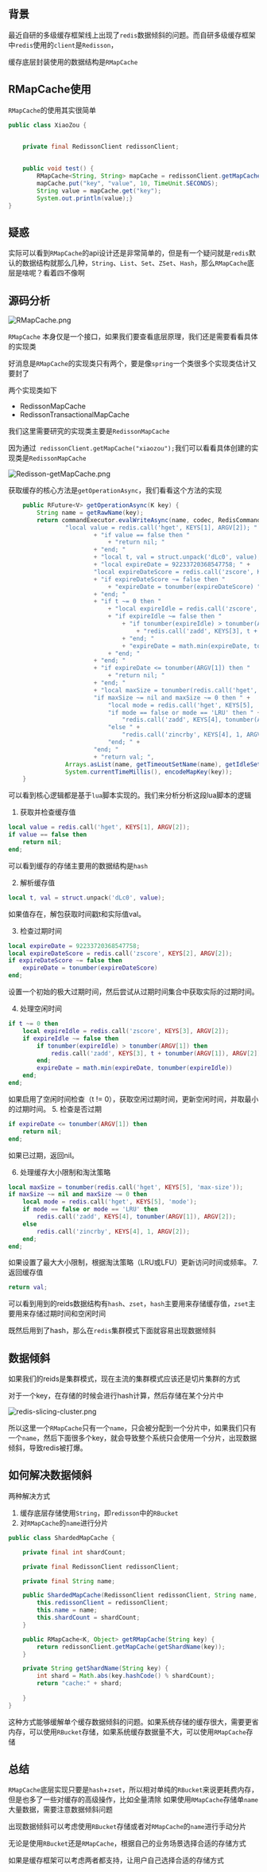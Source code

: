 ## 背景

最近自研的多级缓存框架线上出现了`redis`数据倾斜的问题。而自研多级缓存框架中`redis`使用的`client`是`Redisson`，

缓存底层封装使用的数据结构是`RMapCache`

## RMapCache使用

`RMapCache`的使用其实很简单

```java
public class XiaoZou {


    private final RedissonClient redissonClient;
    
    
    public void test() {
        RMapCache<String, String> mapCache = redissonClient.getMapCache("xiaozou");
        mapCache.put("key", "value", 10, TimeUnit.SECONDS);
        String value = mapCache.get("key");
        System.out.println(value);}
}

```

## 疑惑

实际可以看到`RMapCache`的api设计还是非常简单的，但是有一个疑问就是`redis`默认的数据结构就那么几种，`String`、`List`、`Set`、`ZSet`、`Hash`，那么`RMapCache`底层是啥呢？看着四不像啊

## 源码分析

![RMapCache.png](./images/RMapCache.png)

`RMapCache` 本身仅是一个接口，如果我们要查看底层原理，我们还是需要看看具体的实现类

好消息是`RMapCache`的实现类只有两个，要是像`spring`一个类很多个实现类估计又要封了

两个实现类如下
- RedissonMapCache
- RedissonTransactionalMapCache

我们这里需要研究的实现类主要是`RedissonMapCache`

因为通过` redissonClient.getMapCache("xiaozou");`我们可以看看具体创建的实现类是`RedissonMapCache`

![Redisson-getMapCache.png](./images/Redisson-getMapCache.png)

获取缓存的核心方法是`getOperationAsync`，我们看看这个方法的实现

```java
    public RFuture<V> getOperationAsync(K key) {
        String name = getRawName(key);
        return commandExecutor.evalWriteAsync(name, codec, RedisCommands.EVAL_MAP_VALUE,
                "local value = redis.call('hget', KEYS[1], ARGV[2]); "
                        + "if value == false then "
                            + "return nil; "
                        + "end; "
                        + "local t, val = struct.unpack('dLc0', value); "
                        + "local expireDate = 92233720368547758; " +
                        "local expireDateScore = redis.call('zscore', KEYS[2], ARGV[2]); "
                        + "if expireDateScore ~= false then "
                            + "expireDate = tonumber(expireDateScore) "
                        + "end; "
                        + "if t ~= 0 then "
                            + "local expireIdle = redis.call('zscore', KEYS[3], ARGV[2]); "
                            + "if expireIdle ~= false then "
                                + "if tonumber(expireIdle) > tonumber(ARGV[1]) then "
                                    + "redis.call('zadd', KEYS[3], t + tonumber(ARGV[1]), ARGV[2]); "
                                + "end; "
                                + "expireDate = math.min(expireDate, tonumber(expireIdle)) "
                            + "end; "
                        + "end; "
                        + "if expireDate <= tonumber(ARGV[1]) then "
                            + "return nil; "
                        + "end; "
                        + "local maxSize = tonumber(redis.call('hget', KEYS[5], 'max-size')); " +
                        "if maxSize ~= nil and maxSize ~= 0 then " +
                            "local mode = redis.call('hget', KEYS[5], 'mode'); " +
                            "if mode == false or mode == 'LRU' then " +
                                "redis.call('zadd', KEYS[4], tonumber(ARGV[1]), ARGV[2]); " +
                            "else " +
                                "redis.call('zincrby', KEYS[4], 1, ARGV[2]); " +
                            "end; " +
                        "end; "
                        + "return val; ",
                Arrays.asList(name, getTimeoutSetName(name), getIdleSetName(name), getLastAccessTimeSetName(name), getOptionsName(name)),
                System.currentTimeMillis(), encodeMapKey(key));
    }
```

可以看到核心逻辑都是基于`lua`脚本实现的。我们来分析分析这段lua脚本的逻辑

1. 获取并检查缓存值
```lua
local value = redis.call('hget', KEYS[1], ARGV[2]); 
if value == false then 
    return nil; 
end;
```
可以看到缓存的存储主要用的数据结构是`hash`

2. 解析缓存值
```lua
local t, val = struct.unpack('dLc0', value);
```
如果值存在，解包获取时间戳t和实际值val。

3. 检查过期时间
```lua
local expireDate = 92233720368547758; 
local expireDateScore = redis.call('zscore', KEYS[2], ARGV[2]); 
if expireDateScore ~= false then 
    expireDate = tonumber(expireDateScore) 
end;
```
设置一个初始的极大过期时间，然后尝试从过期时间集合中获取实际的过期时间。

4. 处理空闲时间
```lua
if t ~= 0 then 
    local expireIdle = redis.call('zscore', KEYS[3], ARGV[2]); 
    if expireIdle ~= false then 
        if tonumber(expireIdle) > tonumber(ARGV[1]) then 
            redis.call('zadd', KEYS[3], t + tonumber(ARGV[1]), ARGV[2]); 
        end; 
        expireDate = math.min(expireDate, tonumber(expireIdle)) 
    end; 
end;
```
如果启用了空闲时间检查（t != 0），获取空闲过期时间，更新空闲时间，并取最小的过期时间。
5. 检查是否过期
```lua
if expireDate <= tonumber(ARGV[1]) then 
    return nil; 
end;
```
如果已过期，返回nil。

6. 处理缓存大小限制和淘汰策略
```lua
local maxSize = tonumber(redis.call('hget', KEYS[5], 'max-size')); 
if maxSize ~= nil and maxSize ~= 0 then 
    local mode = redis.call('hget', KEYS[5], 'mode'); 
    if mode == false or mode == 'LRU' then 
        redis.call('zadd', KEYS[4], tonumber(ARGV[1]), ARGV[2]); 
    else 
        redis.call('zincrby', KEYS[4], 1, ARGV[2]); 
    end; 
end;
```

如果设置了最大大小限制，根据淘汰策略（LRU或LFU）更新访问时间或频率。
7. 返回缓存值
```lua
return val;
```

可以看到用到的reids数据结构有`hash`、`zset`，`hash`主要用来存储缓存值，`zset`主要用来存储过期时间和空闲时间

既然后用到了hash，那么在`redis`集群模式下面就容易出现数据倾斜

## 数据倾斜

如果我们的reids是集群模式，现在主流的集群模式应该还是切片集群的方式

对于一个key，在存储的时候会进行hash计算，然后存储在某个分片中

![redis-slicing-cluster.png](./images/redis-slicing-cluster.png)


所以这里一个`RMapCache`只有一个`name`，只会被分配到一个分片中，如果我们只有一个`name`，然后下面很多个key，就会导致整个系统只会使用一个分片，出现数据倾斜，导致redis被打爆。

## 如何解决数据倾斜

两种解决方式
1. 缓存底层存储使用`String`，即`redisson`中的`RBucket`
2. 对`RMapCache`的`name`进行分片
```java
public class ShardedMapCache {

    private final int shardCount;

    private final RedissonClient redissonClient;

    private final String name;

    public ShardedMapCache(RedissonClient redissonClient, String name, int shardCount) {
        this.redissonClient = redissonClient;
        this.name = name;
        this.shardCount = shardCount;
    }

    public RMapCache<K, Object> getRMapCache(String key) {
        return redissonClient.getMapCache(getShardName(key));
    }

    private String getShardName(String key) {
        int shard = Math.abs(key.hashCode() % shardCount);
        return "cache:" + shard;
        
    }
}

```

这种方式能够缓解单个缓存数据倾斜的问题。如果系统存储的缓存很大，需要更省内存，可以使用`RBucket`存储，如果系统缓存数据量不大，可以使用`RMapCache`存储


## 总结

`RMapCache`底层实现只要是`hash`+`zset`，所以相对单纯的`RBucket`来说更耗费内存，但是也多了一些对缓存的高级操作，比如全量清除
如果使用`RMapCache`存储单`name`大量数据，需要注意数据倾斜问题

出现数据倾斜可以考虑使用`RBucket`存储或者对`RMapCache`的`name`进行手动分片

无论是使用`RBucket`还是`RMapCache`，根据自己的业务场景选择合适的存储方式

如果是缓存框架可以考虑两者都支持，让用户自己选择合适的存储方式




